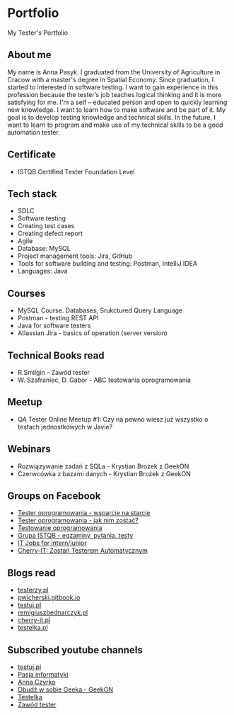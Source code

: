 # Portfolio
My Tester's Portfolio

## About me
My name is Anna Pasyk. I graduated from the University of Agriculture in Cracow with a master's degree in Spatial Economy. Since graduation, I started to interested in software testing. I want to gain experience in this profession because the tester’s job teaches logical thinking and it is more satisfying for me. I'm a self – educated person and open to quickly learning new knowledge. I want to learn how to make software and be part of it. My goal is to develop testing knowledge and technical skills. In the future, I want to learn to program and make use of my technical skills to be a good automation tester.

## Certificate
* ISTQB Certified Tester Foundation Level 

## Tech stack
* SDLC
* Software testing
* Creating test cases
* Creating defect report
* Agile
* Database: MySQL
* Project management tools: Jira, GitHub
* Tools for software building and testing: Postman, IntelliJ IDEA
* Languages: Java 


## Courses
* MySQL Course. Databases, Srukctured Query Language
* Postman - testing REST API
* Java for software testers
* Atlassian Jira - basics of operation (server version)


## Technical Books read
* R.Smilgin - Zawód tester
* W. Szafraniec, D. Gabor - ABC testowania oprogramowania

## Meetup
* QA Tester Online Meetup #1: Czy na pewno wiesz już wszystko o testach jednostkowych w Javie?

## Webinars
* Rozwiązywanie zadań z SQLa - Krystian Brożek z GeekON
* Czerwcówka z bazami danych - Krystian Brożek z GeekON

## Groups on Facebook
* [Tester oprogramowania - wsparcie na starcie](https://www.facebook.com/groups/testeroprogramowania)
* [Tester oprogramowania - jak nim zostać?](https://www.facebook.com/groups/531570473876610)
* [Testowanie oprogramowania](https://www.facebook.com/groups/TestowanieOprogramowania)
* [Grupa ISTQB - egzaminy, pytania, testy](https://www.facebook.com/groups/194288250951242)
* [IT Jobs for intern/junior](https://www.facebook.com/groups/1561984417428846/announcements)
* [Cherry-IT: Zostań Testerem Automatycznym](https://www.facebook.com/groups/195487914423878)


## Blogs read
* [testerzy.pl](https://testerzy.pl)
* [pwicherski.gitbook.io](https://pwicherski.gitbook.io/testowanie-oprogramowania/)
* [testuj.pl](https://testuj.pl/blog/)
* [remigiuszbednarczyk.pl](https://remigiuszbednarczyk.pl/)
* [cherry-it.pl](http://cherry-it.pl/)
* [testelka.pl](https://testelka.pl/)


## Subscribed youtube channels
* [testuj.pl](https://www.youtube.com/channel/UC5nfCVMCEhYjCgnUoufoLhw/videos)
* [Pasja informatyki](https://www.youtube.com/channel/UCzn6vAfspIcagLax1fck_jw)
* [Anna Czyrko](https://www.youtube.com/channel/UCbBwAKA9RkCn-8fbzsWv-1A)
* [Obudź w sobie Geeka - GeekON](https://www.youtube.com/channel/UC0qnnzceIJlGS3gpiosdSZw/videos)
* [Testelka](https://www.youtube.com/channel/UC5D9qnAZlP2wod7znQR63pQ)
* [Zawód tester](https://www.youtube.com/channel/UCUJzan4zBUpWwS1yWZZCwUw/videos)



